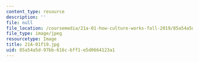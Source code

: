 ```yaml
---
content_type: resource
description: ''
file: null
file_location: /coursemedia/21a-01-how-culture-works-fall-2019/85a54a5d97bb616cbff1e5d0664123a1_21A-01f19.jpg
file_type: image/jpeg
resourcetype: Image
title: 21A-01f19.jpg
uid: 85a54a5d-97bb-616c-bff1-e5d0664123a1
---
```

